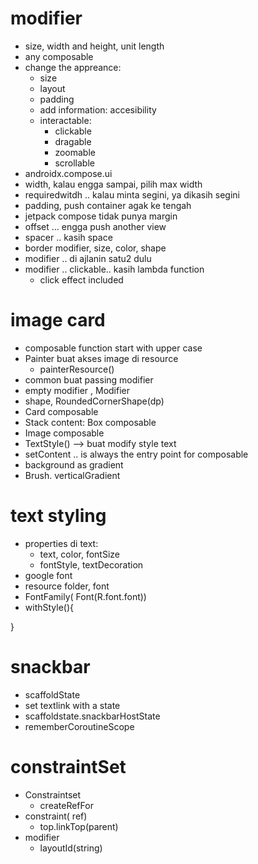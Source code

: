 # modifier
- size, width and height, unit length
- any composable
- change the appreance:
    - size
    - layout
    - padding
    - add information: accesibility
    - interactable:
        - clickable
        - dragable
        - zoomable
        - scrollable
- androidx.compose.ui
- width, kalau engga sampai, pilih max width
- requiredwitdh .. kalau minta segini, ya dikasih segini
- padding, push container agak ke tengah
- jetpack compose tidak punya margin
- offset ... engga push another view
- spacer .. kasih space
- border modifier, size, color, shape
- modifier .. di ajlanin satu2 dulu
- modifier .. clickable.. kasih lambda function
    - click effect included

# image card
- composable function start with upper case
- Painter buat akses image di resource
    - painterResource()
- common buat passing modifier
- empty modifier , Modifier
- shape, RoundedCornerShape(dp)
- Card composable
- Stack content: Box composable
- Image composable
- TextStyle() --> buat modify style text
- setContent .. is always the entry point for composable
- background as gradient
- Brush. verticalGradient

# text styling
- properties di text:
    - text, color, fontSize
    - fontStyle, textDecoration
- google font
- resource folder, font
- FontFamily( Font(R.font.font))
- withStyle(){

}

# snackbar
- scaffoldState
- set textlink with a state
- scaffoldstate.snackbarHostState
- rememberCoroutineScope


# constraintSet
- Constraintset
    - createRefFor
- constraint( ref)
    - top.linkTop(parent)
- modifier
    - layoutId(string)